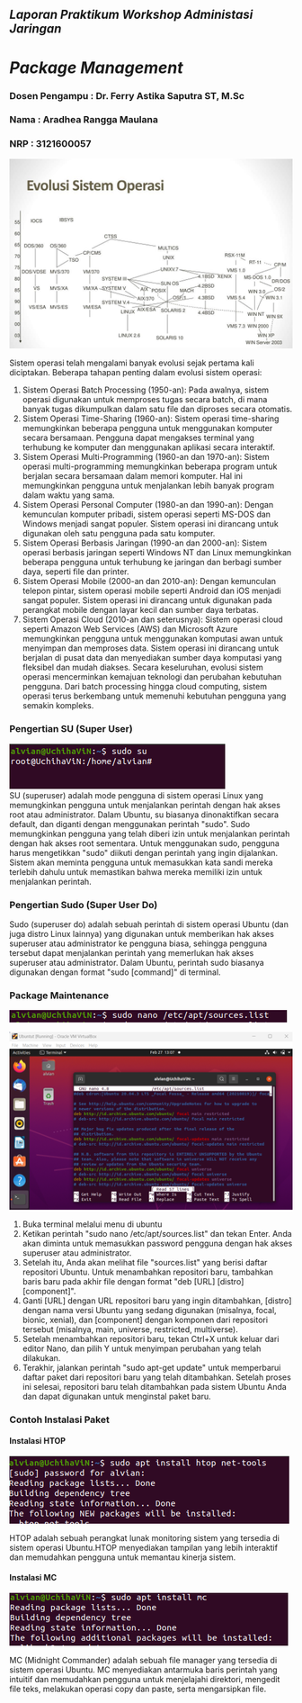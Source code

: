 ## *Laporan Praktikum Workshop Administasi Jaringan*
# *Package Management*
### Dosen Pengampu : Dr. Ferry Astika Saputra ST, M.Sc

### Nama : Aradhea Rangga Maulana

### NRP : 3121600057

  
 ![evolusi](foto/evolusi-sistem-operasi-l.jpg)
  
Sistem operasi telah mengalami banyak evolusi sejak pertama kali diciptakan. Beberapa tahapan penting dalam evolusi sistem operasi:
1.	Sistem Operasi Batch Processing (1950-an): Pada awalnya, sistem operasi digunakan untuk memproses tugas secara batch, di mana banyak tugas dikumpulkan dalam satu file dan diproses secara otomatis.
2.	Sistem Operasi Time-Sharing (1960-an): Sistem operasi time-sharing memungkinkan beberapa pengguna untuk menggunakan komputer secara bersamaan. Pengguna dapat mengakses terminal yang terhubung ke komputer dan menggunakan aplikasi secara interaktif.
3.	Sistem Operasi Multi-Programming (1960-an dan 1970-an): Sistem operasi multi-programming memungkinkan beberapa program untuk berjalan secara bersamaan dalam memori komputer. Hal ini memungkinkan pengguna untuk menjalankan lebih banyak program dalam waktu yang sama.
4.	Sistem Operasi Personal Computer (1980-an dan 1990-an): Dengan kemunculan komputer pribadi, sistem operasi seperti MS-DOS dan Windows menjadi sangat populer. Sistem operasi ini dirancang untuk digunakan oleh satu pengguna pada satu komputer.
5.	Sistem Operasi Berbasis Jaringan (1990-an dan 2000-an): Sistem operasi berbasis jaringan seperti Windows NT dan Linux memungkinkan beberapa pengguna untuk terhubung ke jaringan dan berbagi sumber daya, seperti file dan printer.
6.	Sistem Operasi Mobile (2000-an dan 2010-an): Dengan kemunculan telepon pintar, sistem operasi mobile seperti Android dan iOS menjadi sangat populer. Sistem operasi ini dirancang untuk digunakan pada perangkat mobile dengan layar kecil dan sumber daya terbatas.
7.	Sistem Operasi Cloud (2010-an dan seterusnya): Sistem operasi cloud seperti Amazon Web Services (AWS) dan Microsoft Azure memungkinkan pengguna untuk menggunakan komputasi awan untuk menyimpan dan memproses data. Sistem operasi ini dirancang untuk berjalan di pusat data dan menyediakan sumber daya komputasi yang fleksibel dan mudah diakses.
Secara keseluruhan, evolusi sistem operasi mencerminkan kemajuan teknologi dan perubahan kebutuhan pengguna. Dari batch processing hingga cloud computing, sistem operasi terus berkembang untuk memenuhi kebutuhan pengguna yang semakin kompleks.
<h3>Pengertian SU (Super User) </h3>

![SU](foto/su.png)\
SU (superuser) adalah mode pengguna di sistem operasi Linux yang memungkinkan pengguna untuk menjalankan perintah dengan hak akses root atau administrator. Dalam Ubuntu, su biasanya dinonaktifkan secara default, dan diganti dengan menggunakan perintah "sudo".
Sudo memungkinkan pengguna yang telah diberi izin untuk menjalankan perintah dengan hak akses root sementara. Untuk menggunakan sudo, pengguna harus mengetikkan "sudo" diikuti dengan perintah yang ingin dijalankan. Sistem akan meminta pengguna untuk memasukkan kata sandi mereka terlebih dahulu untuk memastikan bahwa mereka memiliki izin untuk menjalankan perintah.

<h3>Pengertian Sudo (Super User Do)</h3>
Sudo (superuser do) adalah sebuah perintah di sistem operasi Ubuntu (dan juga distro Linux lainnya) yang digunakan untuk memberikan hak akses superuser atau administrator ke pengguna biasa, sehingga pengguna tersebut dapat menjalankan perintah yang memerlukan hak akses superuser atau administrator. Dalam Ubuntu, perintah sudo biasanya digunakan dengan format "sudo [command]" di terminal.

<h3>Package Maintenance</h3>

![PM](foto/nano.sources.list.png)

![PM2](foto/sources.list.png)

1.	Buka terminal melalui menu di ubuntu
2.	Ketikan perintah "sudo nano /etc/apt/sources.list" dan tekan Enter. Anda akan diminta untuk memasukkan password pengguna dengan hak akses superuser atau administrator.
3.	Setelah itu, Anda akan melihat file "sources.list" yang berisi daftar repositori Ubuntu. Untuk menambahkan repositori baru, tambahkan baris baru pada akhir file dengan format "deb [URL] [distro] [component]".
4.	Ganti [URL] dengan URL repositori baru yang ingin ditambahkan, [distro] dengan nama versi Ubuntu yang sedang digunakan (misalnya, focal, bionic, xenial), dan [component] dengan komponen dari repositori tersebut (misalnya, main, universe, restricted, multiverse).
5.	Setelah menambahkan repositori baru, tekan Ctrl+X untuk keluar dari editor Nano, dan pilih Y untuk menyimpan perubahan yang telah dilakukan.
6.	Terakhir, jalankan perintah "sudo apt-get update" untuk memperbarui daftar paket dari repositori baru yang telah ditambahkan.
Setelah proses ini selesai, repositori baru telah ditambahkan pada sistem Ubuntu Anda dan dapat digunakan untuk menginstal paket baru.

<h3>Contoh Instalasi Paket</h3>

<h4>Instalasi HTOP</h4>

![HTOP](foto/htop.png)

HTOP adalah sebuah perangkat lunak monitoring sistem yang tersedia di sistem operasi Ubuntu.HTOP menyediakan tampilan yang lebih interaktif dan memudahkan pengguna untuk memantau kinerja sistem.

<h4>Instalasi MC</h4>

![MC](foto/mc.png)

MC (Midnight Commander) adalah sebuah file manager yang tersedia di sistem operasi Ubuntu. MC menyediakan antarmuka baris perintah yang intuitif dan memudahkan pengguna untuk menjelajahi direktori, mengedit file teks, melakukan operasi copy dan paste, serta mengarsipkan file.